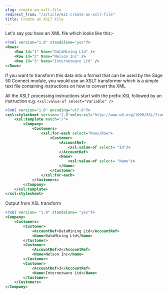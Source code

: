 ```yaml
---
slug: create-an-xslt-file
redirect_from: "/article/621-create-an-xslt-file"
title: Create an XSLT File
---
```

Let's say you have an XML file which looks like this:-

```xml
<?xml version="1.0" standalone="yes"?>
<Rows>
	<Row Id="1" Name="DataMining Ltd" />
	<Row Id="2" Name="Nelson Inc" />
	<Row Id="3" Name="Internetware Ltd" />
</Rows>
```

If you want to transform this data into a format that can be used by the Sage 50 Connect module, you would use an XSLT transformer            which is a simple text file containing instructions on how to convert the XML

All the XSLT processing instructions start with the prefix XSL followed by an instruction e.g. `<xsl:value-of select="Variable" />`

```xml
<?xml version="1.0" encoding="utf-8"?>
<xsl:stylesheet version="1.0"xmlns:xsl="http://www.w3.org/1999/XSL/Transform">
	<xsl:template match="/">
		<Company>
			<Customers>
				<xsl:for-each select="Rows/Row">
					<Customer>
						<AccountRef>
							<xsl:value-of select= "Id"/>
						</AccountRef>
						<Name>
							<xsl:value-of select= "Name"/>
						</Name>
					</Customer>
				</xsl:for-each>
			</Customers>
		</Company>
	</xsl:template>
</xsl:stylesheet>
```

Output from XSL transform           

```xml
<?xml version= "1.0" standalone= "yes"?>
<Company>
	<Customers>
		<Customer>
			<AccountRef>DataMining Ltd</AccountRef>
			<Name>DataMining Ltd</Name>
		</Customer>
		<Customer>
			<AccountRef>2</AccountRef>
			<Name>Nelson Inc</Name>
		</Customer>
		<Customer>
			<AccountRef>3</AccountRef>
			<Name>Internetware Ltd</Name>
		</Customer>
	</Customers>
</Company>
```
